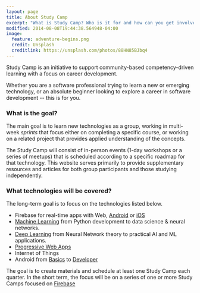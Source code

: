 ```yaml
---
layout: page
title: About Study Camp
excerpt: "What is Study Camp? Who is it for and how can you get involved?"
modified: 2014-08-08T19:44:38.564948-04:00
image:
  feature: adventure-begins.png
  credit: Unsplash
  creditlink: https://unsplash.com/photos/88HN85BJbq4
---
```


Study Camp is an initiative to support community-based competency-driven learning with a focus on career development. 

Whether you are a software professional trying to learn a new or emerging technology, or an absolute beginner looking to explore a career in software development -- this is for you.


### What is the goal?

The main goal is to learn new technologies as a group, working in multi-week _sprints_ that focus either on completing a specific course, or working on a related project that provides applied understanding of the concepts.

The Study Camp will consist of in-person events (1-day workshops or a series of meetups) that is scheduled according to a specific roadmap for that technology. This website serves primarily to provide supplementary resources and articles for both group participants and those studying independently.


### What technologies will be covered?

The long-term goal is to focus on the technologies listed below.

 * Firebase for real-time apps with Web, [Android](https://www.udacity.com/course/firebase-in-a-weekend-by-google-android--ud0352) or [iOS](https://www.udacity.com/course/firebase-in-a-weekend-by-google-ios--ud0351)
 * [Machine Learning](https://www.udacity.com/course/machine-learning-engineer-nanodegree--nd009) from Python development to data science & neural networks.
 * [Deep Learning](https://www.udacity.com/course/deep-learning-nanodegree-foundation--nd101) from Neural Network theory to practical AI and ML applications.
 * [Progressive Web Apps](https://www.udacity.com/progressive-web-apps)
 * Internet of Things
 * Android from [Basics](https://www.udacity.com/course/android-basics-nanodegree-by-google--nd803) to [Developer](https://www.udacity.com/course/android-developer-nanodegree-by-google--nd801) 

The goal is to create materials and schedule at least one Study Camp each quarter. In the short term, the focus will be on a series of one or more Study Camps focused on [Firebase](http://study.camp/firebase/firebase-camp/)

